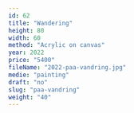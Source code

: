 ```yaml
---
id: 62
title: "Wandering"
height: 80
width: 60
method: "Acrylic on canvas"
year: 2022
price: "5400"
fileName: "2022-paa-vandring.jpg"
medie: "painting"
draft: "no"
slug: "paa-vandring"
weight: "40"
---
```

